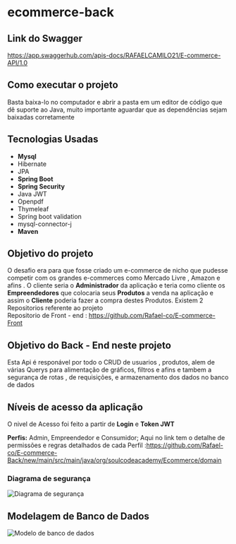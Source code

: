 # ecommerce-back

## Link do Swagger 
https://app.swaggerhub.com/apis-docs/RAFAELCAMILO21/E-commerce-API/1.0

## Como executar o projeto
 Basta baixa-lo no computador e abrir a pasta em um editor de código que dê suporte ao Java, muito importante aguardar que as dependências sejam baixadas corretamente

## Tecnologias Usadas
- **Mysql** 
- Hibernate
- JPA
- **Spring Boot**  
- **Spring Security**
-  Java JWT
- Openpdf
- Thymeleaf
- Spring boot validation
- mysql-connector-j
-  **Maven**

## Objetivo do projeto 
 O desafio era para que fosse criado um e-commerce de nicho que pudesse competir com os grandes e-commerces como Mercado Livre , Amazon e afins . O cliente seria o **Administrador** da aplicação e teria como cliente os **Empreendedores** que colocaria seus **Produtos** a venda na aplicação e assim o **Cliente** poderia fazer a compra destes Produtos. Existem 2 Repositorios referente ao projeto  
Repositorio de Front - end : https://github.com/Rafael-co/E-commerce-Front

## Objetivo do Back -          End neste projeto
 Esta Api é responável por todo o CRUD de usuarios , produtos, alem de várias Querys para alimentação de gráficos, filtros e afins e tambem a segurança de rotas , de requisições, e armazenamento dos dados no banco de dados 
 
 ## Níveis de acesso da aplicação
O nivel de Acesso foi feito a partir de **Login** e **Token JWT** 

**Perfis:** Admin, Empreendedor e Consumidor;
 Aqui no link tem o detalhe de permissões e regras detalhados de cada Perfil :https://github.com/Rafael-co/E-commerce-Back/new/main/src/main/java/org/soulcodeacademy/Ecommerce/domain
### Diagrama de segurança
![Diagrama de segurança](https://user-images.githubusercontent.com/108190323/234932014-2916527d-be4d-4133-94a2-e1a57e4d31f2.jpg)


## Modelagem de Banco de Dados
![Modelo de banco de dados](https://user-images.githubusercontent.com/108190323/234910242-7e468383-aa27-42f2-9c3a-e67b67a1010f.jpg)






